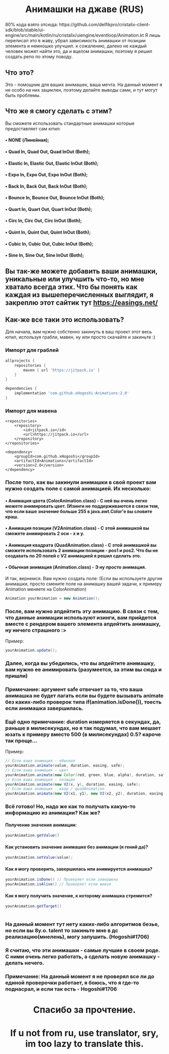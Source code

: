 
<h1></h1>
<h1 align="center">Анимашки на джаве (RUS)</h1>
<h3></h3>
80% кода взято отсюда: https://github.com/delfikpro/cristalix-client-sdk/blob/stable/ui-engine/src/main/kotlin/ru/cristalix/uiengine/eventloop/Animation.kt
Я лишь переписал это в жаву, убрал зависимость анимашки от позиции элемента и немношко улучшил. к сожалению, далеко не каждый человек может найти это, да и вцелом анимашки, поэтому я решил создать репо по этому поводу.

## Что это?
Это - помощник для ваших анимашек, ваша мечта. На данный момент я не особо на них зациклен, поэтому делайте выводы сами, и тут могут быть проблемы.

## Что же я смогу сделать с этим?
Вы сможете использовать стандартные анимашки которые предоставляет сам ютил:
#### • NONE (Линейная);
#### • Quad In, Quad Out, Quad InOut (Both);
#### • Elastic In, Elastic Out, Elastic InOut (Both);
#### • Expo In, Expo Out, Expo InOut (Both);
#### • Back In, Back Out, Back InOut (Both);
#### • Bounce In, Bounce Out, Bounce InOut (Both);
#### • Quart In, Quart Out, Quart InOut (Both);
#### • Circ In, Circ Out, Circ InOut (Both);
#### • Quint In, Quint Out, Quint InOut (Both);
#### • Cubic In, Cubic Out, Cubic InOut (Both);
#### • Sine In, Sine Out, Sine InOut (Both);
## Вы так-же можете добавить ваши анимашки, уникальные или улучшить что-то, но мне хватало всегда этих. Что бы понять как каждая из вышеперечисленных выглядит, я закреплю этот сайтик тут https://easings.net/

## Как-же все таки это использовать?
Для начала, вам нужно собстенно закинуть в ваш проект этот весь ютил, используя грабли, мавен, ну или просто скачайте и закиньте :)
### Импорт для граблей
```gradle
allprojects {
	repositories {
		maven { url 'https://jitpack.io' }
	}
}

dependencies {
	implementation 'com.github.xHogoshi:Animations:2.0'
}
```

### Импорт для мавена
```maven
<repositories>
	<repository>
	    <id>jitpack.io</id>
	    <url>https://jitpack.io</url>
	</repository>
</repositories>

<dependency>
    <groupId>com.github.xHogoshi</groupId>
    <artifactId>Animations</artifactId>
    <version>2.0</version>
</dependency>
```

### После того, как вы закинули анимашки в свой проект вам нужно создать поле с самой анимацией. Их несколько:
#### • Анимация цвета (ColorAnimation.class) - С ней вы очень легко можете анимировать цвет. (Изинги не поддерживаются в связи тем, что если ваше значение больше 255 в java.awt.Color'e вы словите краш.
#### • Анимация позиции (V2Animation.class) - С этой анимашкой вы сможете анимировать 2 оси - x и y.
#### • Анимация квадрата (QuadAnimation.class) - С этой анимашкой вы сможете использовать 2 анимации позиции - pos1 и pos2. Что бы не создавать по 20 полей с V2 анимацией я решил сделать это.
#### • Обычная анимация (Animation.class) - Э ну просто анимация.
И так, вернемся. Вам нужно создать поле: (Если вы используете другие анимашки, просто смените поле на анимашку вашей задачи, к примеру Animation меняете на ColorAnimation)
```java
Animation yourAnimation = new Animation();
```

### После, вам нужно апдейтить эту анимацию. В связи с тем, что данные анимации используют изинги, вам прийдется вместе с рендером вашего элемента апдейтить анимашку, ну ничего страшного :>
Пример:
```java
yourAnimation.update();
```

### Далее, когда вы убедились, что вы апдейтите анимашку, вам нужно ее анимировать (разумеется, за этим вы сюда и пришли)
### Примечание: аргумент safe отвечает за то, что ваша анимашка не будет лагать если вы будете вызывать animate без каких-либо проверок типа if(animation.isDone()), тоесть если анимашка завершилась.
### Ещё одно примечание: duration измеряется в секундах, да, раньше в милисекундах, но я так подумал, что вам мешает юзать к примеру вместо 500 (в милисекундах) 0.5? кароче так проще...
Пример:
```java
// Если ваша анимация - обычная
yourAnimation.animate(value, duration, easing, safe);
// Если ваша анимация - цвет
yourAnimation.animate(new Color(red, green, blue, alpha), duration, safe);
// Если ваша анимация - позиция
yourAnimation.animate(new V2(x, y), duration, easing, safe);
// Если ваша анимация - квад / quadAnimation
yourAnimation.animate(new V2(x1, y1), new V2(x2, y2), duration, easing, safe);
```

### Всё готово! Но, надо же как то получать какую-то информацию из анимации? Как же?
#### Получение значения анимации:
```java
yourAnimation.getValue()
```
#### Как установить значение анимашке без анимации (я гений да)?
```java
yourAnimation.setValue(value);
```
#### Как я могу проверить, завершилась или анимируется анимашка?
```java
yourAnimation.isDone() // Проверяет если завершена
yourAnimation.isAlive() // Проверяет если живая
```
#### Как я могу получить значение, к которому анимашка стремится?
```java
yourAnimation.getTarget()
```

<h1></h1>

### На данный момент тут нету каких-либо алгоритмов безье, но если вы 8y.o. talent то закиньте мне в дс реализацию(мнелень), могу запушить. (Hogoshi#1706)

### Я считаю, что эти анимашки - самые лучшие в своем роде. С ними очень легко работать, а сделать новую анимашку - делать нечего.
### Примечание: На данный момент я не проверял все ли до единой проверочки работает, я боюсь, что я где-то поднасрал, и если так есть - Hogoshi#1706

<h1 align="center">Спасибо за прочтение.</h1>
<h1 align="center">If u not from ru, use translator, sry, im too lazy to translate this.</h1>
